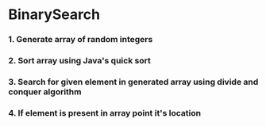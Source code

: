 # BinarySearch

### 1. Generate array of random integers

### 2. Sort array using Java's quick sort

### 3. Search for given element in generated array using divide and conquer algorithm 

### 4. If element is present in array point it's location 
